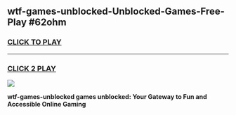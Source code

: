 
## wtf-games-unblocked-Unblocked-Games-Free-Play #62ohm
<h3>
<a href="https://us.freeplayer.one?title=wtf-games-unblocked&ref=9M">CLICK TO PLAY</a></h3>
<hr>

<h3>
<a href="https://us.freeplayer.one?title=wtf-games-unblocked&ref=9M">CLICK 2 PLAY</a>
  
</h3>

<a href="https://us.freeplayer.one?title=wtf-games-unblocked&ref=9M"><img src="https://clearcache.store/games.png"></a>


**wtf-games-unblocked games unblocked: Your Gateway to Fun and Accessible Online Gaming**
